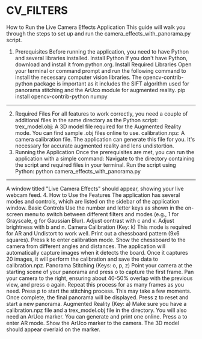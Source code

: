 # CV_FILTERS


How to Run the Live Camera Effects Application
This guide will walk you through the steps to set up and run the camera_effects_with_panorama.py script.
1. Prerequisites
Before running the application, you need to have Python and several libraries installed.
Install Python
If you don't have Python, download and install it from python.org.
Install Required Libraries
Open your terminal or command prompt and run the following command to install the necessary computer vision libraries. The opencv-contrib-python package is important as it includes the SIFT algorithm used for panorama stitching and the ArUco module for augmented reality.
pip install opencv-contrib-python numpy

-------------------------------------------

2. Required Files
For all features to work correctly, you need a couple of additional files in the same directory as the Python script:
trex_model.obj: A 3D model file required for the Augmented Reality mode. You can find sample .obj files online to use.
calibration.npz: A camera calibration file. The application can generate this file for you. It's necessary for accurate augmented reality and lens undistortion.
3. Running the Application
Once the prerequisites are met, you can run the application with a simple command:
Navigate to the directory containing the script and required files in your terminal.
Run the script using Python:
python camera_effects_with_panorama.py

-------------------------------------------

A window titled "Live Camera Effects" should appear, showing your live webcam feed.
4. How to Use the Features
The application has several modes and controls, which are listed on the sidebar of the application window.
Basic Controls
Use the number and letter keys as shown in the on-screen menu to switch between different filters and modes (e.g., 1 for Grayscale, g for Gaussian Blur).
Adjust contrast with c and v.
Adjust brightness with b and n.
Camera Calibration (Key: k)
This mode is required for AR and Undistort to work well.
Print out a chessboard pattern (9x6 squares).
Press k to enter calibration mode.
Show the chessboard to the camera from different angles and distances. The application will automatically capture images when it detects the board.
Once it captures 20 images, it will perform the calibration and save the data to calibration.npz.
Panorama Stitching (Keys: o, p, z)
Point your camera at the starting scene of your panorama and press o to capture the first frame.
Pan your camera to the right, ensuring about 40-50% overlap with the previous view, and press o again.
Repeat this process for as many frames as you need.
Press p to start the stitching process. This may take a few moments.
Once complete, the final panorama will be displayed.
Press z to reset and start a new panorama.
Augmented Reality (Key: a)
Make sure you have a calibration.npz file and a trex_model.obj file in the directory.
You will also need an ArUco marker. You can generate and print one online.
Press a to enter AR mode.
Show the ArUco marker to the camera. The 3D model should appear overlaid on the marker.
